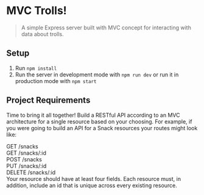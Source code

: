 # MVC Trolls!
> A simple Express server built with MVC concept for interacting with data about trolls.

## Setup
1. Run `npm install`
1. Run the server in development mode with `npm run dev` or run it in production mode with `npm start`

## Project Requirements
Time to bring it all together! Build a RESTful API according to an MVC architecture for a single resource based on your choosing. For example, if you were going to build an API for a Snack resources your routes might look like:

GET /snacks   
GET /snacks/:id   
POST /snacks   
PUT /snacks/:id   
DELETE /snacks/:id   
Your resource should have at least four fields. Each resource must, in addition, include an id that is unique across every existing resource.